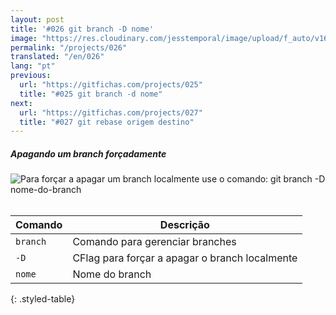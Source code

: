 ```yaml
---
layout: post
title: '#026 git branch -D nome'
image: "https://res.cloudinary.com/jesstemporal/image/upload/f_auto/v1642878675/gitfichas/pt/026/thumbnail_eqj7l8.jpg"
permalink: "/projects/026"
translated: "/en/026"
lang: "pt"
previous:
  url: "https://gitfichas.com/projects/025"
  title: "#025 git branch -d nome"
next:
  url: "https://gitfichas.com/projects/027"
  title: "#027 git rebase origem destino"
---
```

##### Apagando um branch forçadamente

<img alt="Para forçar a apagar um branch localmente use o comando: git branch -D nome-do-branch" src="https://res.cloudinary.com/jesstemporal/image/upload/v1642878675/gitfichas/pt/026/full_zsbyng.jpg"><br><br>

| Comando | Descrição |
|---------|-------------|
| `branch` | Comando para gerenciar branches |
| `-D` | CFlag para forçar a apagar o branch localmente |
| `nome` | Nome do branch |
{: .styled-table}
